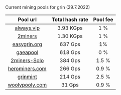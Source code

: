 Current mining pools for grin (29.7.2022)

**Pool url**|  Total hash rate |  Pool fee      
:-----:|:-----:|:-----:|
[always.vip](http://pool.always.vip/) | 3.93 KGps| 1 %
[2miners](https://grin.2miners.com/)| 1.30 KGps| 1 %
[easygrin.org](https://pool.easygrin.org)| 637 Gps | 1%
[gaeapool](https://gaeapool.com/) | 618 Gps | 0 % 
[2miners-Solo](https://solo-grin.2miners.com/) | 384 Gps | 1.5 %
[herominers.com](https://grin.herominers.com/) | 266 Gps | 0.9 % 
[grinmint](https://grinmint.com/) | 214 Gps| 2.5 %
[woolypooly.com](https://woolypooly.com/coin/grin) | 31 Gps | 0.9 %
